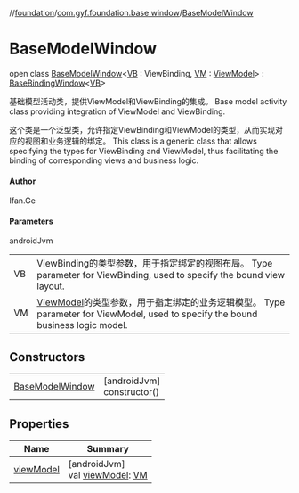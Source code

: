 //[foundation](../../../index.md)/[com.gyf.foundation.base.window](../index.md)/[BaseModelWindow](index.md)

# BaseModelWindow

open class [BaseModelWindow](index.md)&lt;[VB](index.md) : ViewBinding, [VM](index.md) : [ViewModel](https://developer.android.com/reference/kotlin/androidx/lifecycle/ViewModel.html)&gt; : [BaseBindingWindow](../-base-binding-window/index.md)&lt;[VB](index.md)&gt; 

基础模型活动类，提供ViewModel和ViewBinding的集成。 Base model activity class providing integration of ViewModel and ViewBinding.

这个类是一个泛型类，允许指定ViewBinding和ViewModel的类型，从而实现对应的视图和业务逻辑的绑定。 This class is a generic class that allows specifying the types for ViewBinding and ViewModel, thus facilitating the binding of corresponding views and business logic.

#### Author

Ifan.Ge

#### Parameters

androidJvm

| | |
|---|---|
| VB | ViewBinding的类型参数，用于指定绑定的视图布局。     Type parameter for ViewBinding, used to specify the bound view layout. |
| VM | [ViewModel](https://developer.android.com/reference/kotlin/androidx/lifecycle/ViewModel.html)的类型参数，用于指定绑定的业务逻辑模型。     Type parameter for ViewModel, used to specify the bound business logic model. |

## Constructors

| | |
|---|---|
| [BaseModelWindow](-base-model-window.md) | [androidJvm]<br>constructor() |

## Properties

| Name | Summary |
|---|---|
| [viewModel](view-model.md) | [androidJvm]<br>val [viewModel](view-model.md): [VM](index.md) |